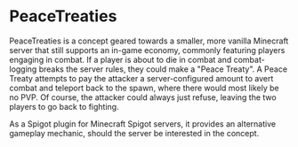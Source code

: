﻿# PeaceTreaties

PeaceTreaties is a concept geared towards a smaller, more vanilla Minecraft server that still supports an in-game economy, commonly featuring players engaging in combat. If a player is about to die in combat and combat-logging breaks the server rules, they could make a "Peace Treaty". A Peace Treaty attempts to pay the attacker a server-configured amount to avert combat and teleport back to the spawn, where there would most likely be no PVP. Of course, the attacker could always just refuse, leaving the two players to go back to fighting.

As a Spigot plugin for Minecraft Spigot servers, it provides an alternative gameplay mechanic, should the server be interested in the concept.
